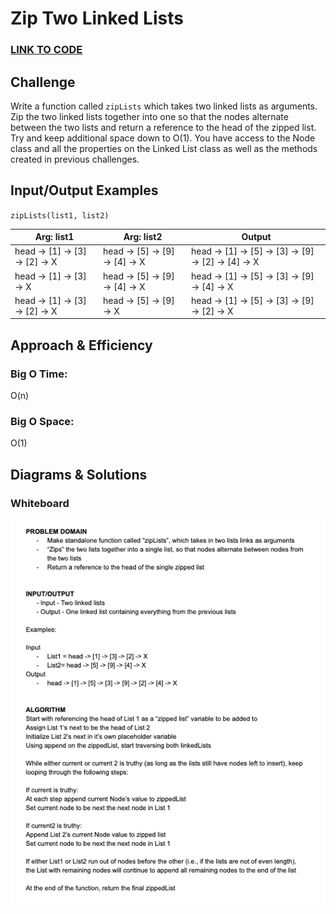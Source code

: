 # Zip Two Linked Lists

### **[LINK TO CODE](https://github.com/Hisham-401-advanced-javascript/data-structures-and-algorithms/tree/ll-zip/Data-Structures/llZip)**

## Challenge

Write a function called `zipLists` which takes two linked lists as arguments. Zip the two linked lists together into one so that the nodes alternate between the two lists and return a reference to the head of the zipped list. Try and keep additional space down to O(1). You have access to the Node class and all the properties on the Linked List class as well as the methods created in previous challenges.

## Input/Output Examples

`zipLists(list1, list2)`

| Arg: list1                     | Arg: list2                     | Output                                              |
| ------------------------------ | ------------------------------ | --------------------------------------------------- |
| head -> [1] -> [3] -> [2] -> X | head -> [5] -> [9] -> [4] -> X | head -> [1] -> [5] -> [3] -> [9] -> [2] -> [4] -> X |
| head -> [1] -> [3] -> X        | head -> [5] -> [9] -> [4] -> X | head -> [1] -> [5] -> [3] -> [9] -> [4] -> X        |
| head -> [1] -> [3] -> [2] -> X | head -> [5] -> [9] -> X        | head -> [1] -> [5] -> [3] -> [9] -> [2] -> X        |

## Approach & Efficiency

### Big O Time:

O(n)

### Big O Space:

O(1)

## Diagrams & Solutions

### Whiteboard

![zipList](./llZipWB.png)
